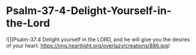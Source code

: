 # Psalm-37-4-Delight-Yourself-in-the-Lord

![](Psalm-37:4 Delight yourself in the LORD, and he will give you the desires of your heart. https://img.heartlight.org/overlazy/creations/886.jpg)
